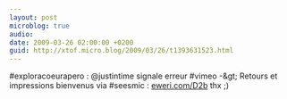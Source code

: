 ```yaml
---
layout: post
microblog: true
audio: 
date: 2009-03-26 02:00:00 +0200
guid: http://xtof.micro.blog/2009/03/26/t1393631523.html
---
```

#exploracoeurapero : @justintime signale erreur #vimeo -&amp;gt; Retours et impressions bienvenus via #seesmic : [eweri.com/D2b](http://eweri.com/D2b) thx ;)
